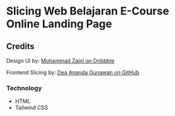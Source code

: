 # Slicing Web Belajaran E-Course Online Landing Page

## Credits

Design UI by: [Muhammad Zaini on Dribbble](https://dribbble.com/shots/18776056-Belajaran-E-Course-Landing-Page)

Frontend Slicing by: [Dea Ananda Gunawan on GitHub](https://github.com/peperoxyz)

### Technology

- HTML
- Tailwind CSS
